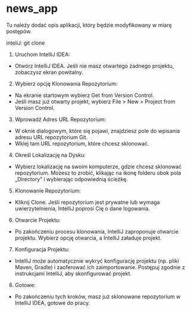 # news_app

Tu należy dodać opis aplikacji, który będzie modyfikowany w miarę postępów.

inteliJ: git clone
1. Uruchom IntelliJ IDEA:
- Otwórz IntelliJ IDEA. Jeśli nie masz otwartego żadnego projektu, zobaczysz ekran powitalny.
2. Wybierz opcję Klonowania Repozytorium:
- Na ekranie startowym wybierz Get from Version Control.
- Jeśli masz już otwarty projekt, wybierz File > New > Project from Version Control.
3. Wprowadź Adres URL Repozytorium:
- W oknie dialogowym, które się pojawi, znajdziesz pole do wpisania adresu URL repozytorium Git.
- Wklej tam URL repozytorium, które chcesz sklonować.
4. Określ Lokalizację na Dysku:
- Wybierz lokalizację na swoim komputerze, gdzie chcesz sklonować repozytorium. Możesz to zrobić, klikając na ikonę folderu obok pola „Directory” i wybierając odpowiednią ścieżkę.
5. Klonowanie Repozytorium:
- Kliknij Clone. Jeśli repozytorium jest prywatne lub wymaga uwierzytelnienia, IntelliJ poprosi Cię o dane logowania.
6. Otwarcie Projektu:
- Po zakończeniu procesu klonowania, IntelliJ zaproponuje otwarcie projektu. Wybierz opcję otwarcia, a IntelliJ załaduje projekt.
7. Konfiguracja Projektu:
- IntelliJ może automatycznie wykryć konfigurację projektu (np. pliki Maven, Gradle) i zaoferować ich zaimportowanie. Postępuj zgodnie z instrukcjami IntelliJ, aby skonfigurować projekt.
8. Gotowe:
- Po zakończeniu tych kroków, masz już sklonowane repozytorium w IntelliJ IDEA, gotowe do pracy.
